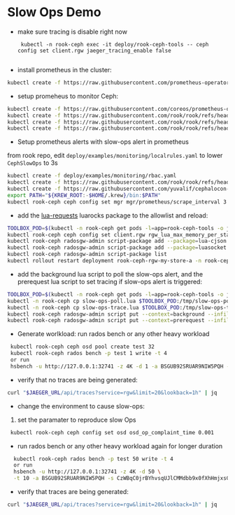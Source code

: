 
# Slow Ops Demo

* make sure tracing is disable right now
  ```
   kubectl -n rook-ceph exec -it deploy/rook-ceph-tools -- ceph config set client.rgw jaeger_tracing_enable false
   
  ```
* install prometheus in the cluster:

```bash
kubectl create -f https://raw.githubusercontent.com/prometheus-operator/prometheus-operator/refs/heads/main/bundle.yaml
```

* setup promeheus to monitor Ceph:

```bash
kubectl create -f https://raw.githubusercontent.com/coreos/prometheus-operator/v0.71.1/bundle.yaml
kubectl create -f https://raw.githubusercontent.com/rook/rook/refs/heads/master/deploy/examples/monitoring/service-monitor.yaml
kubectl create -f https://raw.githubusercontent.com/rook/rook/refs/heads/master/deploy/examples/monitoring/prometheus.yaml
kubectl create -f https://raw.githubusercontent.com/rook/rook/refs/heads/master/deploy/examples/monitoring/prometheus-service.yaml
```

* Setup prometheus alerts with slow-ops alert in prometheus

from rook repo, edit `deploy/examples/monitoring/localrules.yaml` to lower
`CephSlowOps` to 3s

```bash
kubectl create -f deploy/examples/monitoring/rbac.yaml
kubectl create -f https://raw.githubusercontent.com/rook/rook/refs/heads/master/deploy/examples/monitoring/prometheus-service.yaml
kubectl create -f https://raw.githubusercontent.com/yuvalif/cephalocon-24-demo/refs/heads/main/localrules.yaml
export PATH="${KREW_ROOT:-$HOME/.krew}/bin:$PATH"
kubectl rook-ceph ceph config set mgr mgr/prometheus/scrape_interval 3
```

* add the [lua-requests](https://github.com/JakobGreen/lua-requests) luarocks
  package to the allowlist and reload:

```bash
TOOLBOX_POD=$(kubectl -n rook-ceph get pods -l=app=rook-ceph-tools -o jsonpath='{.items[0].metadata.name}')
kubectl rook-ceph ceph config set client.rgw rgw_lua_max_memory_per_state 2048K
kubectl rook-ceph radosgw-admin script-package add --package=lua-cjson --allow-compilation
kubectl rook-ceph radosgw-admin script-package add --package=luasocket --allow-compilation
kubectl rook-ceph radosgw-admin script-package list
kubectl rollout restart deployment rook-ceph-rgw-my-store-a -n rook-ceph
```

* add the background lua script to poll the slow-ops alert, and the prerequest
  lua script to set tracing if slow-ops alert is triggered:

```bash
TOOLBOX_POD=$(kubectl -n rook-ceph get pods -l=app=rook-ceph-tools -o jsonpath='{.items[0].metadata.name}')
kubectl -n rook-ceph cp slow-ops-poll.lua $TOOLBOX_POD:/tmp/slow-ops-poll.lua
kubectl -n rook-ceph cp slow-ops-trace.lua $TOOLBOX_POD:/tmp/slow-ops-trace.lua
kubectl rook-ceph radosgw-admin script put --context=background --infile /tmp/slow-ops-poll.lua
kubectl rook-ceph radosgw-admin script put --context=prerequest --infile /tmp/slow-ops-trace.lua
```

* Generate worlkload:
run rados bench or any other heavy workload

```bash
 kubectl rook-ceph ceph osd pool create test 32 
 kubectl rook-ceph rados bench -p test 1 write -t 4
 or run
 hsbench -u http://127.0.0.1:32741 -z 4K -d 1 -a BSGUB92SRUAR9NIW5PQH -s CzWBqC0jrBYhvsqUJlCMMdbb9x0fXhHmjxsG9Nsb
```

* verify that no traces are being generated:

```bash
curl "$JAEGER_URL/api/traces?service=rgw&limit=20&lookback=1h" | jq
```

* change the environment to cause slow-ops:

1. set the paramater to reproduce slow Ops

```bash
 kubectl rook-ceph ceph config set osd osd_op_complaint_time 0.001
```

* run rados bench or any other heavy workload again for longer duration

```bash
  kubectl rook-ceph rados bench -p test 50 write -t 4 
  or run
  hsbench -u http://127.0.0.1:32741 -z 4K -d 50 \
  -t 10 -a BSGUB92SRUAR9NIW5PQH -s CzWBqC0jrBYhvsqUJlCMMdbb9x0fXhHmjxsG9Nsb
```

* verify that traces are being generated:

```bash
curl "$JAEGER_URL/api/traces?service=rgw&limit=20&lookback=1h" | jq
```
